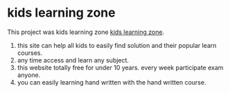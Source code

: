 # kids learning zone 

This project was kids learning zone [kids learning zone](https://kids-learning-zone.netlify.app/).

1. this site can help all kids to easily find solution and their popular learn courses.
2. any time access and learn any subject.
3. this website totally free for under 10 years. every week participate exam anyone.
4. you can easily learning hand written with  the hand written  course.